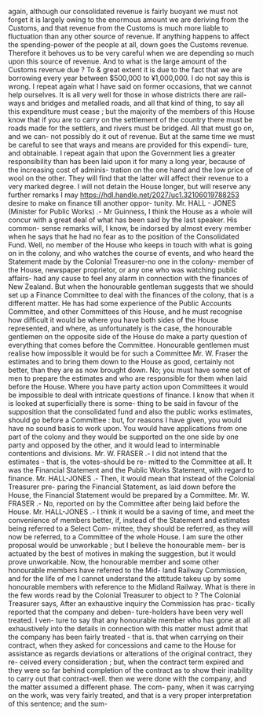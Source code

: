 again, although our consolidated revenue is fairly buoyant we must not forget it is largely owing to the enormous amount we are deriving from the Customs, and that revenue from the Customs is much more liable to fluctuation than any other source of revenue. If anything happens to affect the spending-power of the people at all, down goes the Customs revenue. Therefore it behoves us to be very careful when we are depending so much upon this source of revenue. And to what is the large amount of the Customs revenue due ? To & great extent it is due to the fact that we are borrowing every year between $500,000 to ¥1,000,000. I do not say this is wrong. I repeat again what I have said on former occasions, that we cannot help ourselves. It is all very well for those in whose districts there are rail- ways and bridges and metalled roads, and all that kind of thing, to say all this expenditure must cease ; but the majority of the members of this House know that if you are to carry on the settlement of the country there must be roads made for the settlers, and rivers must be bridged. All that must go on, and we can- not possibly do it out of revenue. But at the same time we must be careful to see that ways and means are provided for this expendi- ture, and obtainable. I repeat again that upon the Government lies a greater responsibility than has been laid upon it for many a long year, because of the increasing cost of adminis- tration on the one hand and the low price of wool on the other. They will find that the latter will affect their revenue to a very marked degree. I will not detain the House longer, but will reserve any further remarks I may https://hdl.handle.net/2027/uc1.32106019788253 desire to make on finance till another oppor- tunity. Mr. HALL - JONES (Minister for Public Works) .- Mr Guinness, I think the House as a whole will concur with a great deal of what has been said by the last speaker. His common- sense remarks will, I know, be indorsed by almost every member when he says that he had no fear as to the position of the Consolidated Fund. Well, no member of the House who keeps in touch with what is going on in the colony, and who watches the course of events, and who heard the Statement made by the Colonial Treasurer-no one in the colony- member of the House, newspaper proprietor, or any one who was watching public affairs- had any cause to feel any alarm in connection with the finances of New Zealand. But when the honourable gentleman suggests that we should set up a Finance Committee to deal with the finances of the colony, that is a different matter. He has had some experience of the Public Accounts Committee, and other Committees of this House, and he must recognise how difficult it would be where you have both sides of the House represented, and where, as unfortunately is the case, the honourable gentlemen on the opposite side of the House do make a party question of everything that comes before the Committee. Honourable gentlemen must realise how impossible it would be for such a Committee Mr. W. Fraser the estimates and to bring them down to the House as good, certainly not better, than they are as now brought down. No; you must have some set of men to prepare the estimates and who are responsible for them when laid before the House. Where you have party action upon Committees it would be impossible to deal with intricate questions of finance. I know that when it is looked at superficially there is some- thing to be said in favour of the supposition that the consolidated fund and also the public works estimates, should go before a Committee : but, for reasons I have given, you would have no sound basis to work upon. You would have applications from one part of the colony and they would be supported on the one side by one party and opposed by the other, and it would lead to interminable contentions and divisions. Mr. W. FRASER .- I did not intend that the estimates - that is, the votes-should be re- mitted to the Committee at all. It was the Financial Statement and the Public Works Statement, with regard to finance. Mr. HALL-JONES .- Then, it would mean that instead of the Colonial Treasurer pre- paring the Financial Statement, as laid down before the House, the Financial Statement would be prepared by a Committee. Mr. W. FRASER .- No, reported on by the Committee after being laid before the House. Mr. HALL-JONES .- I think it would be a saving of time, and meet the convenience of members better, if, instead of the Statement and estimates being referred to a Select Com- mittee, they should be referred, as they will now be referred, to a Committee of the whole House. I am sure the other proposal would be unworkable ; but I believe the honourable mem- ber is actuated by the best of motives in making the suggestion, but it would prove unworkable. Now, the honourable member and some other honourable members have referred to the Mid- land Railway Commission, and for the life of me I cannot understand the attitude takeu up by some honourable members with reference to the Midland Railway. What is there in the few words read by the Colonial Treasurer to object to ? The Colonial Treasurer says, After an exhaustive inquiry the Commission has prac- tically reported that the company and deben- ture-holders have been very well treated. I ven- ture to say that any honourable member who has gone at all exhaustively into the details in connection with this matter must admit that the company has been fairly treated - that is. that when carrying on their contract, when they asked for concessions and came to the House for assistance as regards deviations or alterations of the original contract, they re- ceived every consideration ; but, when the contract term expired and they were so far behind completion of the contract as to show their inability to carry out that contract-well. then we were done with the company, and the matter assumed a different phase. The com- pany, when it was carrying on the work, was very fairly treated, and that is a very proper interpretation of this sentence; and the sum- 